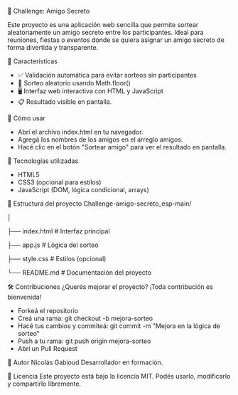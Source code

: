 🎁 Challenge: Amigo Secreto

Este proyecto es una aplicación web sencilla que permite sortear aleatoriamente un amigo secreto entre los participantes. 
Ideal para reuniones, fiestas o eventos donde se quiera asignar un amigo secreto de forma divertida y transparente.

📌 Características
- ✅ Validación automática para evitar sorteos sin participantes
- 🎲 Sorteo aleatorio usando Math.floor()
- 🖥️ Interfaz web interactiva con HTML y JavaScript
- 📋 Resultado visible en pantalla.

🚀 Cómo usar
- Abrí el archivo index.html en tu navegador.
- Agregá los nombres de los amigos en el arreglo amigos.
- Hacé clic en el botón "Sortear amigo" para ver el resultado en pantalla.

🧠 Tecnologías utilizadas
- HTML5
- CSS3 (opcional para estilos)
- JavaScript (DOM, lógica condicional, arrays)

📂 Estructura del proyecto
Challenge-amigo-secreto_esp-main/

│

├── index.html       # Interfaz principal

├── app.js           # Lógica del sorteo

├── style.css        # Estilos (opcional)

└── README.md        # Documentación del proyecto



🛠️ Contribuciones
¿Querés mejorar el proyecto? ¡Toda contribución es bienvenida!
- Forkeá el repositorio
- Creá una rama: git checkout -b mejora-sorteo
- Hacé tus cambios y commiteá: git commit -m "Mejora en la lógica de sorteo"
- Push a tu rama: git push origin mejora-sorteo
- Abrí un Pull Request

👤 Autor
Nicolás Gabioud
Desarrollador en formación.

📄 Licencia
Este proyecto está bajo la licencia MIT. Podés usarlo, modificarlo y compartirlo libremente.

